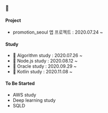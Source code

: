 ###  👋

<!--
**hyeji1221/hyeji1221** is a ✨ _special_ ✨ repository because its `README.md` (this file) appears on your GitHub profile.

Here are some ideas to get you started:

- 🔭 I’m currently working on ...
- 🌱 I’m currently learning ...
- 👯 I’m looking to collaborate on ...
- 🤔 I’m looking for help with ...
- 💬 Ask me about ...
- 📫 How to reach me: ...
- 😄 Pronouns: ...
- ⚡ Fun fact: ...
-->
#### Project
- promotion_seoul 앱 프로젝트 : 2020.07.24 ~

#### Study

- 🌱 Algorithm study : 2020.07.26 ~
- 🌱 Node.js study : 2020.08.12 ~
- 🌱 Oracle study : 2020.09.29 ~
- 🌱 Kotlin study : 2020.11.08 ~

#### To Be Started
- AWS study
- Deep learning study
- SQLD
